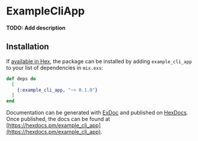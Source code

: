 # ExampleCliApp

**TODO: Add description**

## Installation

If [available in Hex](https://hex.pm/docs/publish), the package can be installed
by adding `example_cli_app` to your list of dependencies in `mix.exs`:

```elixir
def deps do
  [
    {:example_cli_app, "~> 0.1.0"}
  ]
end
```

Documentation can be generated with [ExDoc](https://github.com/elixir-lang/ex_doc)
and published on [HexDocs](https://hexdocs.pm). Once published, the docs can
be found at [https://hexdocs.pm/example_cli_app](https://hexdocs.pm/example_cli_app).

